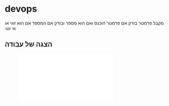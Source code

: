 # devops

מקבל פרמטר בודק אם פרמטר הוכנס ואם הוא מספר ובודק אם המספר אם הוא זוגי או אי זוגי

## הצגה של עבודה
<figure class="video_container">
  <iframe src="video/Screen%20Recording.mp4" frameborder="0" allowfullscreen="true"> 
</iframe>
</figure>